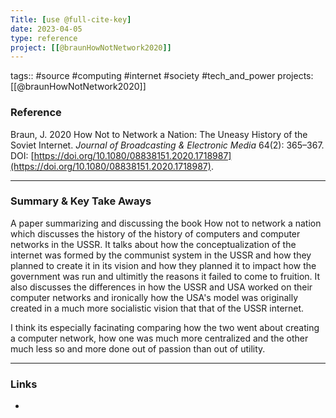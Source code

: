 ```yaml
---
Title: [use @full-cite-key]
date: 2023-04-05
type: reference
project: [[@braunHowNotNetwork2020]]
---
```


tags:: #source #computing #internet #society #tech_and_power 
projects:[[@braunHowNotNetwork2020]]

### Reference 


Braun, J. 2020 How Not to Network a Nation: The Uneasy History of the Soviet Internet. _Journal of Broadcasting & Electronic Media_ 64(2): 365–367. DOI: [https://doi.org/10.1080/08838151.2020.1718987](https://doi.org/10.1080/08838151.2020.1718987).

---

### Summary & Key Take Aways

A paper summarizing and discussing the book How not to network a nation which discusses the history of the history of computers and computer networks in the USSR. It talks about how the conceptualization of the internet was formed by the communist system in the USSR and how they planned to create it in its vision and how they planned it to impact how the government was run and ultimitly the reasons it failed to come to fruition. It also discusses the differences in how the USSR and USA worked on their computer networks and ironically how the USA's model was originally created in a much more socialistic vision that that of the USSR internet. 

I think its especially facinating comparing how the two went about creating a computer network, how one was much more centralized and the other much less so and more done out of passion than out of utility.

--- 

### Links
- 